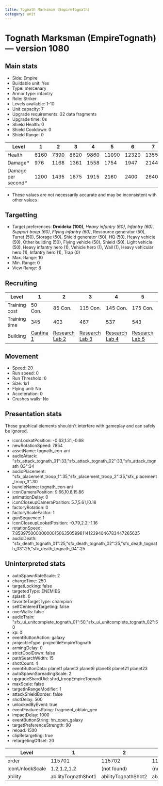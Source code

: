 ```yaml
---
title: Tognath Marksman (EmpireTognath)
category: unit
---
```


# Tognath Marksman (EmpireTognath) — version 1080

## Main stats

  * Side: Empire
  * Buildable unit: Yes
  * Type: mercenary
  * Armor type: infantry
  * Role: Striker
  * Levels available: 1-10
  * Unit capacity: 7
  * Upgrade requirements: 32 data fragments
  * Upgrade time: 0s
  * Shield Health: 0
  * Shield Cooldown: 0
  * Shield Range: 0

|Level             |1   |2   |3   |4   |5    |6    |7    |8    |9    |10   |
|------------------|----|----|----|----|-----|-----|-----|-----|-----|-----|
|Health            |6160|7390|8620|9860|11090|12320|13550|14780|16020|18480|
|Damage*           |976 |1168|1361|1558|1754 |1947 |2144 |2336 |2529 |2918 |
|Damage per second*|1200|1435|1675|1915|2160 |2400 |2640 |2875 |3115 |3590 |

* These values are not necessarily accurate and may be inconsistent with other values

## Targetting

  * Target preferences: **Droideka (100)**, _Heavy infantry (60)_, _Infantry (60)_, _Support troop (60)_, _Flying infantry (60)_, Ressource generator (50), Turret (50), Storage (50), Shield generator (50), HQ (50), Heavy vehicle (50), Other building (50), Flying vehicle (50), Shield (50), Light vehicle (50), Heavy infantry hero (1), Vehicle hero (1), Wall (1), Heavy vehicular hero (1), Infantry hero (1), Trap (0)
  * Max. Range: 10
  * Min. Range: 0
  * View Range: 8

## Recruiting

|Level        |1                                        |2                                      |3                                      |4                                      |5                                      |6                                      |7                                      |8                                      |9                                      |10                                      |
|-------------|-----------------------------------------|---------------------------------------|---------------------------------------|---------------------------------------|---------------------------------------|---------------------------------------|---------------------------------------|---------------------------------------|---------------------------------------|----------------------------------------|
|Training cost|50 Con.                                  |85 Con.                                |115 Con.                               |145 Con.                               |175 Con.                               |205 Con.                               |235 Con.                               |265 Con.                               |295 Con.                               |325 Con.                                |
|Training time|345                                      |403                                    |467                                    |537                                    |543                                    |549                                    |555                                    |561                                    |567                                    |573                                     |
|Building     |[Cantina 1](empireContrabandCantina.html)|[Research Lab 2](empireOffenseLab.html)|[Research Lab 3](empireOffenseLab.html)|[Research Lab 4](empireOffenseLab.html)|[Research Lab 5](empireOffenseLab.html)|[Research Lab 6](empireOffenseLab.html)|[Research Lab 7](empireOffenseLab.html)|[Research Lab 8](empireOffenseLab.html)|[Research Lab 9](empireOffenseLab.html)|[Research Lab 10](empireOffenseLab.html)|

## Movement

  * Speed: 20
  * Run speed: 0
  * Run Threshold: 0
  * Size: 1x1
  * Flying unit: No
  * Acceleration: 0
  * Crushes walls: No

## Presentation stats

These graphical elements shouldn't interfere with gameplay and can safely be ignored.

  * iconLookatPosition: -0.63,1.31,-0.68
  * newRotationSpeed: 7854
  * assetName: tognath_con-ani
  * audioAttack: "sfx_attack_tognath_01":33,"sfx_attack_tognath_02":33,"sfx_attack_tognath_03":34
  * audioPlacement: "sfx_placement_troop_1":35,"sfx_placement_troop_2":35,"sfx_placement_troop_3":30
  * bundleName: tognath_con-ani
  * iconCameraPosition: 9.66,10.8,15.86
  * animationDelay: 0
  * iconCloseupCameraPosition: 5.7,5.61,10.18
  * factoryRotation: 0
  * factoryScaleFactor: 1
  * gunSequence: 1
  * iconCloseupLookatPosition: -0.79,2.2,-1.16
  * rotationSpeed: 7.8539750000000001506350599811412394046783447265625
  * audioDeath: "sfx_death_tognath_01":25,"sfx_death_tognath_02":25,"sfx_death_tognath_03":25,"sfx_death_tognath_04":25

## Uninterpreted stats

  * autoSpawnRateScale: 2
  * chargeTime: 250
  * targetLocking: false
  * targetedType: ENEMIES
  * splash: 0
  * favoriteTargetType: champion
  * selfCenteredTargeting: false
  * overWalls: false
  * audioTrain: "sfx_ui_unitcomplete_tognath_01":50,"sfx_ui_unitcomplete_tognath_02":50
  * xp: 0
  * eventButtonAction: galaxy
  * projectileType: projectileEmpireTognath
  * armingDelay: 0
  * strictCoolDown: false
  * pathSearchWidth: 15
  * shotCount: 4
  * eventButtonData: planet1 planet3 planet6 planet8 planet21 planet23
  * autoSpawnSpreadingScale: 2
  * upgradeShardUid: shrd_troopEmpireTognath
  * maxScale: false
  * targetInRangeModifier: 1
  * attackShieldBorder: false
  * shotDelay: 500
  * unlockedByEvent: true
  * eventFeaturesString: fragment_obtain_gen
  * impactDelay: 1000
  * eventButtonString: hn_open_galaxy
  * targetPreferenceStrength: 90
  * reload: 1500
  * clipRetargeting: true
  * retargetingOffset: 20

|Level          |1                  |2                  |3                  |4                  |5                  |6                  |7                  |8                  |9                  |10                  |
|---------------|-------------------|-------------------|-------------------|-------------------|-------------------|-------------------|-------------------|-------------------|-------------------|--------------------|
|order          |115701             |115702             |115703             |115704             |115705             |115706             |115707             |115708             |115709             |115710              |
|iconUnlockScale|1.2,1.2,1.2        |(not found)        |(not found)        |(not found)        |(not found)        |(not found)        |(not found)        |(not found)        |(not found)        |(not found)         |
|ability        |abilityTognathShot1|abilityTognathShot2|abilityTognathShot3|abilityTognathShot4|abilityTognathShot5|abilityTognathShot6|abilityTognathShot7|abilityTognathShot8|abilityTognathShot9|abilityTognathShot10|

